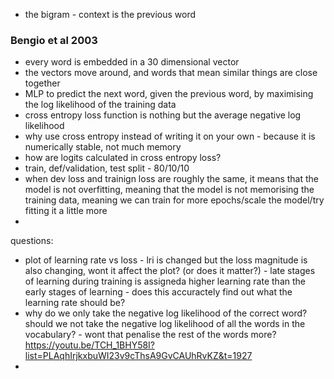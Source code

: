 - the bigram - context is the previous word
### Bengio et al 2003
- every word is embedded in a 30 dimensional vector
- the vectors move around, and words that mean similar things are close together 
- MLP to predict the next word, given the previous word, by maximising the log likelihood of the training data
- cross entropy loss function is nothing but the average negative log likelihood
- why use cross entropy instead of writing it on your own - because it is numerically stable, not much memory
- how are logits calculated in cross entropy loss? 
- train, def/validation, test split - 80/10/10
- when dev loss and trainign loss are roughly the same, it means that the model is not overfitting, meaning that the model is not memorising the training data, meaning we can train for more epochs/scale the model/try fitting it a little more
- 


questions:
- plot of learning rate vs loss - lri is changed but the loss magnitude is also changing, wont it affect the plot? (or does it matter?) - late stages of learning during training is assigneda higher learning rate than the early stages of learning - does this accuractely find out what the learning rate should be?
- why do we only take the negative log likelihood of the correct word? should we not take the negative log likelihood of all the words in the vocabulary? - wont that penalise the rest of the words more? https://youtu.be/TCH_1BHY58I?list=PLAqhIrjkxbuWI23v9cThsA9GvCAUhRvKZ&t=1927
- 